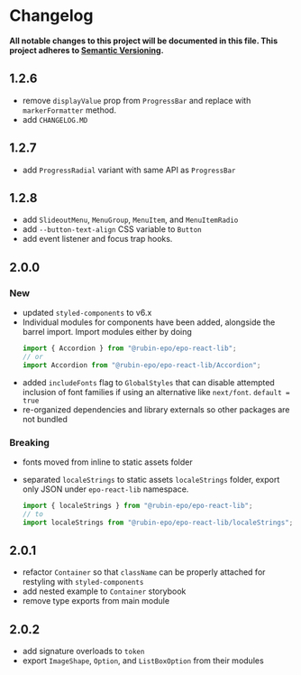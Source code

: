 # Changelog

**All notable changes to this project will be documented in this file. This project adheres to [Semantic Versioning](https://semver.org).**

## 1.2.6

- remove `displayValue` prop from `ProgressBar` and replace with `markerFormatter` method.
- add `CHANGELOG.MD`

## 1.2.7

- add `ProgressRadial` variant with same API as `ProgressBar`

## 1.2.8

- add `SlideoutMenu`, `MenuGroup`, `MenuItem`, and `MenuItemRadio`
- add `--button-text-align` CSS variable to `Button`
- add event listener and focus trap hooks.

## 2.0.0

### New

- updated `styled-components` to v6.x
- Individual modules for components have been added, alongside the barrel import. Import modules either by doing
  ```javascript
  import { Accordion } from "@rubin-epo/epo-react-lib";
  // or
  import Accordion from "@rubin-epo/epo-react-lib/Accordion";
  ```
- added `includeFonts` flag to `GlobalStyles` that can disable attempted inclusion of font families if using an alternative like `next/font`. `default = true`
- re-organized dependencies and library externals so other packages are not bundled

### Breaking

- fonts moved from inline to static assets folder
- separated `localeStrings` to static assets `localeStrings` folder, export only JSON under `epo-react-lib` namespace.

  ```javascript
  import { localeStrings } from "@rubin-epo/epo-react-lib";
  // to
  import localeStrings from "@rubin-epo/epo-react-lib/localeStrings";
  ```

## 2.0.1

- refactor `Container` so that `className` can be properly attached for restyling with `styled-components`
- add nested example to `Container` storybook
- remove type exports from main module

## 2.0.2

- add signature overloads to `token`
- export `ImageShape`, `Option`, and `ListBoxOption` from their modules
